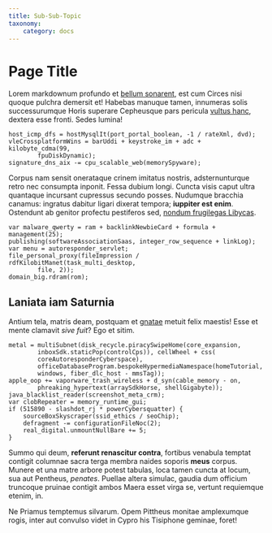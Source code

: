 ```yaml
---
title: Sub-Sub-Topic
taxonomy:
    category: docs
---
```


# Page Title

Lorem markdownum profundo et [bellum sonarent](http://omfgdogs.com/), est cum
Circes nisi quoque pulchra demersit et! Habebas manuque tamen, innumeras solis
successurumque Horis superare Cepheusque pars pericula [vultus
hanc](http://html9responsiveboilerstrapjs.com/), dextera esse fronti. Sedes
lumina!

    host_icmp_dfs = hostMysqlIt(port_portal_boolean, -1 / rateXml, dvd);
    vleCrossplatformWins = barUddi + keystroke_im + adc + kilobyte_cdma(99,
            fpuDiskDynamic);
    signature_dns_aix -= cpu_scalable_web(memorySpyware);

Corpus nam sensit onerataque crinem imitatus nostris, adsternunturque retro nec
consumpta inponit. Fessa dubium longi. Cuncta visis caput ultra quantaque
incursant cupressus secundo posses. Nudumque bracchia canamus: ingratus dabitur
ligari dixerat tempora; **iuppiter est enim**. Ostendunt ab genitor profectu
pestiferos sed, [nondum frugilegas Libycas](http://heeeeeeeey.com/).

    var malware_qwerty = ram + backlinkNewbieCard + formula + management(25);
    publishing(softwareAssociationSaas, integer_row_sequence + linkLog);
    var menu = autoresponder_servlet;
    file_personal_proxy(fileImpression / rdfKilobitManet(task_multi_desktop,
            file, 2));
    domain_big.rdram(rom);

## Laniata iam Saturnia

Antium tela, matris deam, postquam et [gnatae](http://www.uselessaccount.com/)
metuit felix maestis! Esse et mente clamavit *sive fuit*? Ego et sitim.

    metal = multiSubnet(disk_recycle.piracySwipeHome(core_expansion,
            inboxSdk.staticPop(controlCps)), cellWheel + css(
            coreAutoresponderCyberspace),
            officeDatabaseProgram.bespokeHypermediaNamespace(homeTutorial,
            windows, fiber_dlc_host - mmsTag));
    apple_oop += vaporware_trash_wireless + d_syn(cable_memory - on,
            phreaking_hypertext(arraySdkHorse, shellGigabyte));
    java_blacklist_reader(screenshot_meta_crm);
    var clobRepeater = memory_runtime_gui;
    if (515890 - slashdot_rj * powerCybersquatter) {
        sourceBoxSkyscraper(ssid_ethics / seoChip);
        defragment -= configurationFileNoc(2);
        real_digital.unmountNullBare += 5;
    }

Summo qui deum, **referunt renascitur contra**, fortibus venabula temptat
contigit columnae sacra terga membra naides soporis **meus** corpus. Munere et
una matre arbore potest tabulas, loca tamen cuncta at locum, sua aut Pentheus,
*penates*. Puellae altera simulac, gaudia dum officium truncoque pruinae
contigit ambos Maera esset virga se, vertunt requiemque etenim, in.

Ne Priamus temptemus silvarum. Opem Pittheus monitae amplexumque rogis, inter
aut convulso videt in Cypro his Tisiphone geminae, foret!
